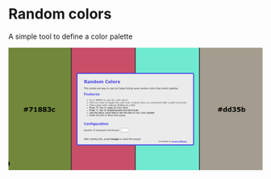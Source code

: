 # Random colors
A simple tool to define a color palette

![App Screenshot](https://github.com/jhoffmann99/random-colors/blob/master/app-screenshot.png)
